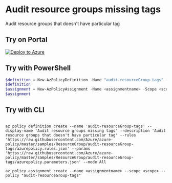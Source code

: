 # Audit resource groups missing tags

Audit resource groups that doesn't have particular tag

## Try on Portal

[![Deploy to Azure](http://azuredeploy.net/deploybutton.png)](https://portal.azure.com/#blade/Microsoft_Azure_Policy/CreatePolicyDefinitionBlade/uri/https%3A%2F%2Fraw.githubusercontent.com%2FAzure%2Fazure-policy%2Fmaster%2Fsamples%2FResourceGroup%2Faudit-resourceGroup-tags%2Fazurepolicy.json)

## Try with PowerShell

````powershell
$definition = New-AzPolicyDefinition -Name "audit-resourceGroup-tags" -DisplayName "Audit resource groups missing tags" -description "Audit resource groups that doesn't have particular tag" -Policy 'https://raw.githubusercontent.com/Azure/azure-policy/master/samples/ResourceGroup/audit-resourceGroup-tags/azurepolicy.rules.json' -Parameter 'https://raw.githubusercontent.com/Azure/azure-policy/master/samples/ResourceGroup/audit-resourceGroup-tags/azurepolicy.parameters.json' -Mode All
$definition
$assignment = New-AzPolicyAssignment -Name <assignmentname> -Scope <scope>  -tagName <tagName> -PolicyDefinition $definition
$assignment 
````



## Try with CLI

````cli

az policy definition create --name 'audit-resourceGroup-tags' --display-name 'Audit resource groups missing tags' --description 'Audit resource groups that doesn't have particular tag' --rules 'https://raw.githubusercontent.com/Azure/azure-policy/master/samples/ResourceGroup/audit-resourceGroup-tags/azurepolicy.rules.json' --params 'https://raw.githubusercontent.com/Azure/azure-policy/master/samples/ResourceGroup/audit-resourceGroup-tags/azurepolicy.parameters.json' --mode All

az policy assignment create --name <assignmentname> --scope <scope> --policy "audit-resourceGroup-tags" 

````
